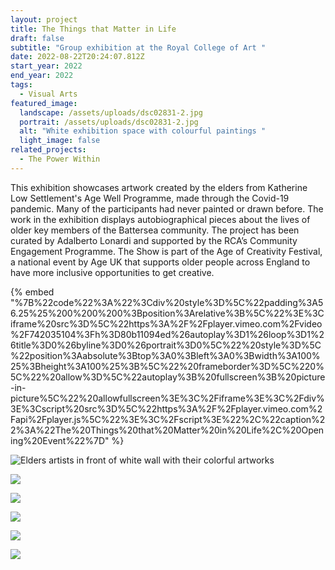 ```yaml
---
layout: project
title: The Things that Matter in Life
draft: false
subtitle: "Group exhibition at the Royal College of Art "
date: 2022-08-22T20:24:07.812Z
start_year: 2022
end_year: 2022
tags:
  - Visual Arts
featured_image:
  landscape: /assets/uploads/dsc02831-2.jpg
  portrait: /assets/uploads/dsc02831-2.jpg
  alt: "White exhibition space with colourful paintings "
  light_image: false
related_projects:
  - The Power Within
---
```

This exhibition showcases artwork created by the elders from [](https://www.instagram.com/klsettlement/)Katherine Low Settlement's Age Well Programme, made through the Covid-19 pandemic. Many of the participants had never painted or drawn before. The work in the exhibition displays autobiographical pieces about the lives of older key members of the Battersea community. The project has been curated by Adalberto Lonardi and supported by the RCA’s Community Engagement Programme. The Show is part of the Age of Creativity Festival, a national event by Age UK that supports older people across England to have more inclusive opportunities to get creative.

{% embed "%7B%22code%22%3A%22%3Cdiv%20style%3D%5C%22padding%3A56.25%25%200%200%200%3Bposition%3Arelative%3B%5C%22%3E%3Ciframe%20src%3D%5C%22https%3A%2F%2Fplayer.vimeo.com%2Fvideo%2F742035104%3Fh%3D80b11094ed%26autoplay%3D1%26loop%3D1%26title%3D0%26byline%3D0%26portrait%3D0%5C%22%20style%3D%5C%22position%3Aabsolute%3Btop%3A0%3Bleft%3A0%3Bwidth%3A100%25%3Bheight%3A100%25%3B%5C%22%20frameborder%3D%5C%220%5C%22%20allow%3D%5C%22autoplay%3B%20fullscreen%3B%20picture-in-picture%5C%22%20allowfullscreen%3E%3C%2Fiframe%3E%3C%2Fdiv%3E%3Cscript%20src%3D%5C%22https%3A%2F%2Fplayer.vimeo.com%2Fapi%2Fplayer.js%5C%22%3E%3C%2Fscript%3E%22%2C%22caption%22%3A%22The%20Things%20that%20Matter%20in%20Life%2C%20Opening%20Event%22%7D" %}



![Elders artists in front of white wall with their colorful artworks](/assets/uploads/wy5_9107-29.jpg "The Things that Matter in Life, Artists")

![](/assets/uploads/dsc02868.jpg)

![](/assets/uploads/dsc02850.jpg)

![](/assets/uploads/wy5_9061-21.jpg)

![](/assets/uploads/dsc02889.jpg)

![](/assets/uploads/dsc02753.jpg)